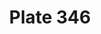 ---
flag: 
order: '100'
pid: '346'
an: '10'
title: Plate 346
rev_year: 
_date: 11 décembre 1803
caption: Turban posé sur un Bandeau.
translation: Turban fit under a headwrap.
student: Emily Cormack
keywords: Turban, bandeau
column: 
flag_translation: 
permalink: /plates/346
layout: plate-page
---